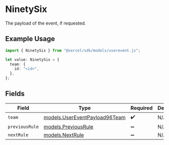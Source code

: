 # NinetySix

The payload of the event, if requested.

## Example Usage

```typescript
import { NinetySix } from "@vercel/sdk/models/userevent.js";

let value: NinetySix = {
  team: {
    id: "<id>",
  },
};
```

## Fields

| Field                                                                | Type                                                                 | Required                                                             | Description                                                          |
| -------------------------------------------------------------------- | -------------------------------------------------------------------- | -------------------------------------------------------------------- | -------------------------------------------------------------------- |
| `team`                                                               | [models.UserEventPayload96Team](../models/usereventpayload96team.md) | :heavy_check_mark:                                                   | N/A                                                                  |
| `previousRule`                                                       | [models.PreviousRule](../models/previousrule.md)                     | :heavy_minus_sign:                                                   | N/A                                                                  |
| `nextRule`                                                           | [models.NextRule](../models/nextrule.md)                             | :heavy_minus_sign:                                                   | N/A                                                                  |